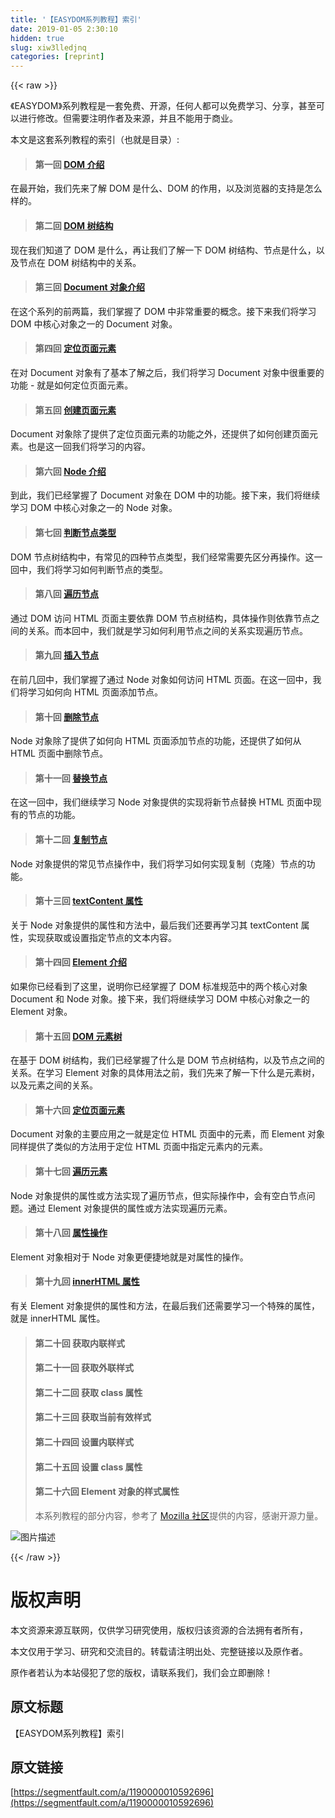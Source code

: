 ```yaml
---
title: '【EASYDOM系列教程】索引' 
date: 2019-01-05 2:30:10
hidden: true
slug: xiw3lledjnq
categories: [reprint]
---
```


{{< raw >}}

                    
<p>《EASYDOM》系列教程是一套免费、开源，任何人都可以免费学习、分享，甚至可以进行修改。但需要注明作者及来源，并且不能用于商业。</p>
<p>本文是这套系列教程的索引（也就是目录）:</p>
<blockquote><h4>第一回 <a href="https://segmentfault.com/a/1190000010096549">DOM 介绍</a>
</h4></blockquote>
<p>在最开始，我们先来了解 DOM 是什么、DOM 的作用，以及浏览器的支持是怎么样的。</p>
<blockquote><h4>第二回 <a href="https://segmentfault.com/a/1190000010108217" target="_blank">DOM 树结构</a>
</h4></blockquote>
<p>现在我们知道了 DOM 是什么，再让我们了解一下 DOM 树结构、节点是什么，以及节点在 DOM 树结构中的关系。</p>
<blockquote><h4>第三回 <a href="https://segmentfault.com/a/1190000010169405">Document 对象介绍</a>
</h4></blockquote>
<p>在这个系列的前两篇，我们掌握了 DOM 中非常重要的概念。接下来我们将学习 DOM 中核心对象之一的 Document 对象。</p>
<blockquote><h4>第四回 <a href="https://segmentfault.com/a/1190000010209673" target="_blank">定位页面元素</a>
</h4></blockquote>
<p>在对 Document 对象有了基本了解之后，我们将学习 Document 对象中很重要的功能 - 就是如何定位页面元素。</p>
<blockquote><h4>第五回 <a href="https://segmentfault.com/a/1190000010210442">创建页面元素</a>
</h4></blockquote>
<p>Document 对象除了提供了定位页面元素的功能之外，还提供了如何创建页面元素。也是这一回我们将学习的内容。</p>
<blockquote><h4>第六回 <a href="https://segmentfault.com/a/1190000010320503" target="_blank">Node 介绍</a>
</h4></blockquote>
<p>到此，我们已经掌握了 Document 对象在 DOM 中的功能。接下来，我们将继续学习 DOM 中核心对象之一的 Node 对象。</p>
<blockquote><h4>第七回 <a href="https://segmentfault.com/a/1190000010337850">判断节点类型</a>
</h4></blockquote>
<p>DOM 节点树结构中，有常见的四种节点类型，我们经常需要先区分再操作。这一回中，我们将学习如何判断节点的类型。</p>
<blockquote><h4>第八回 <a href="https://segmentfault.com/a/1190000010344779" target="_blank">遍历节点</a>
</h4></blockquote>
<p>通过 DOM 访问 HTML 页面主要依靠 DOM 节点树结构，具体操作则依靠节点之间的关系。而本回中，我们就是学习如何利用节点之间的关系实现遍历节点。</p>
<blockquote><h4>第九回 <a href="https://segmentfault.com/a/1190000010402180">插入节点</a>
</h4></blockquote>
<p>在前几回中，我们掌握了通过 Node 对象如何访问 HTML 页面。在这一回中，我们将学习如何向 HTML 页面添加节点。</p>
<blockquote><h4>第十回 <a href="https://segmentfault.com/a/1190000010407286" target="_blank">删除节点</a>
</h4></blockquote>
<p>Node 对象除了提供了如何向 HTML 页面添加节点的功能，还提供了如何从 HTML 页面中删除节点。</p>
<blockquote><h4>第十一回 <a href="https://segmentfault.com/a/1190000010534882">替换节点</a>
</h4></blockquote>
<p>在这一回中，我们继续学习 Node 对象提供的实现将新节点替换 HTML 页面中现有的节点的功能。</p>
<blockquote><h4>第十二回 <a href="https://segmentfault.com/a/1190000010592137" target="_blank">复制节点</a>
</h4></blockquote>
<p>Node 对象提供的常见节点操作中，我们将学习如何实现复制（克隆）节点的功能。</p>
<blockquote><h4>第十三回 <a href="https://segmentfault.com/a/1190000010592446">textContent 属性</a>
</h4></blockquote>
<p>关于 Node 对象提供的属性和方法中，最后我们还要再学习其 textContent 属性，实现获取或设置指定节点的文本内容。</p>
<blockquote><h4>第十四回 <a href="https://segmentfault.com/a/1190000010649117" target="_blank">Element 介绍</a>
</h4></blockquote>
<p>如果你已经看到了这里，说明你已经掌握了 DOM 标准规范中的两个核心对象 Document 和 Node 对象。接下来，我们将继续学习 DOM 中核心对象之一的 Element 对象。</p>
<blockquote><h4>第十五回 <a href="https://segmentfault.com/a/1190000010721007">DOM 元素树</a>
</h4></blockquote>
<p>在基于 DOM 树结构，我们已经掌握了什么是 DOM 节点树结构，以及节点之间的关系。在学习 Element 对象的具体用法之前，我们先来了解一下什么是元素树，以及元素之间的关系。</p>
<blockquote><h4>第十六回 <a href="https://segmentfault.com/a/1190000010721067" target="_blank">定位页面元素</a>
</h4></blockquote>
<p>Document 对象的主要应用之一就是定位 HTML 页面中的元素，而 Element 对象同样提供了类似的方法用于定位 HTML 页面中指定元素内的元素。</p>
<blockquote><h4>第十七回 <a href="https://segmentfault.com/a/1190000010721110">遍历元素</a>
</h4></blockquote>
<p>Node 对象提供的属性或方法实现了遍历节点，但实际操作中，会有空白节点问题。通过 Element 对象提供的属性或方法实现遍历元素。</p>
<blockquote><h4>第十八回 <a href="https://segmentfault.com/a/1190000010730942" target="_blank">属性操作</a>
</h4></blockquote>
<p>Element 对象相对于 Node 对象更便捷地就是对属性的操作。</p>
<blockquote><h4>第十九回 <a href="https://segmentfault.com/a/1190000010730979">innerHTML 属性</a>
</h4></blockquote>
<p>有关 Element 对象提供的属性和方法，在最后我们还需要学习一个特殊的属性，就是 innerHTML 属性。</p>
<blockquote>
<h4>第二十回 获取内联样式</h4>
<h4>第二十一回 获取外联样式</h4>
<h4>第二十二回 获取 class 属性</h4>
<h4>第二十三回 获取当前有效样式</h4>
<h4>第二十四回 设置内联样式</h4>
<h4>第二十五回 设置 class 属性</h4>
<h4>第二十六回 Element 对象的样式属性</h4>
<p>本系列教程的部分内容，参考了 <a href="https://developer.mozilla.org/zh-CN/" rel="nofollow noreferrer" target="_blank">Mozilla 社区</a>提供的内容，感谢开源力量。</p>
</blockquote>
<p><span class="img-wrap"><img data-src="/img/bVSpaA?w=922&amp;h=302" src="https://static.alili.tech/img/bVSpaA?w=922&amp;h=302" alt="图片描述" title="图片描述" style="cursor: pointer; display: inline;"></span></p>

                
{{< /raw >}}

# 版权声明
本文资源来源互联网，仅供学习研究使用，版权归该资源的合法拥有者所有，

本文仅用于学习、研究和交流目的。转载请注明出处、完整链接以及原作者。

原作者若认为本站侵犯了您的版权，请联系我们，我们会立即删除！

## 原文标题
【EASYDOM系列教程】索引

## 原文链接
[https://segmentfault.com/a/1190000010592696](https://segmentfault.com/a/1190000010592696)

